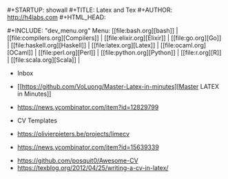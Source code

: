 #+STARTUP: showall
#+TITLE: Latex and Tex
#+AUTHOR: http://h4labs.com
#+HTML_HEAD: <link rel="stylesheet" type="text/css" href="/resources/css/myorg.css" />

#+INCLUDE: "dev_menu.org"
Menu: [[file:bash.org][bash]] | [[file:compilers.org][Compilers]] | [[file:elixir.org][Elixir]] | [[file:go.org][Go]] | [[file:haskell.org][Haskell]] | [[file:latex.org][Latex]] | [[file:ocaml.org][OCaml]] | [[file:perl.org][Perl]] | [[file:python.org][Python]] | [[file:r.org][R]] | [[file:scala.org][Scala]] | 

* Inbox
+ [[https://github.com/VoLuong/Master-Latex-in-minutes][Master LATEX in Minutes]]
 - https://news.ycombinator.com/item?id=12829799

* CV Templates
+ https://olivierpieters.be/projects/limecv
 - https://news.ycombinator.com/item?id=15639339
+ https://github.com/posquit0/Awesome-CV
+ https://texblog.org/2012/04/25/writing-a-cv-in-latex/
